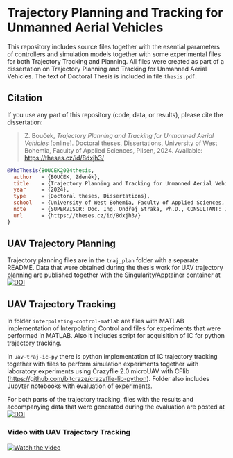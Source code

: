 # Trajectory Planning and Tracking for Unmanned Aerial Vehicles

This repository includes source files together with the esential parameters of controllers and simulation models together with some experimental files for both Trajectory Tracking and Planning. All files were created as part of a dissertation on Trajectory Planning and Tracking for Unmanned Aerial Vehicles. The text of Doctoral Thesis is included in file `thesis.pdf`.

## Citation

If you use any part of this repository (code, data, or results), please cite the dissertation:

> Z. Bouček, *Trajectory Planning and Tracking for Unmanned Aerial Vehicles* [online]. Doctoral theses, Dissertations, University of West Bohemia, Faculty of Applied Sciences, Pilsen, 2024. Available: https://theses.cz/id/8dxjh3/

```bibtex
@PhdThesis{BOUCEK2024thesis,
  author   = {BOUČEK, Zdeněk},
  title    = {Trajectory Planning and Tracking for Unmanned Aerial Vehicles [online]},
  year     = {2024},
  type     = {Doctoral theses, Dissertations},
  school   = {University of West Bohemia, Faculty of Applied Sciences, Pilsen},
  note     = {SUPERVISOR: Doc. Ing. Ondřej Straka, Ph.D., CONSULTANT: Ing. Miroslav Flídr, Ph.D.},
  url      = {https://theses.cz/id/8dxjh3/}
}
```

## UAV Trajectory Planning
Trajectory planning files are in the `traj_plan` folder with a separate README. Data that were obtained during the thesis work for UAV trajectory planning are published together with the Singularity/Apptainer container at 
[![DOI](https://zenodo.org/badge/DOI/10.5281/zenodo.10669835.svg)](https://doi.org/10.5281/zenodo.10669835)



## UAV Trajectory Tracking
In folder `interpolating-control-matlab` are files with MATLAB implementation of Interpolating Control and files for experiments that were performed in MATLAB. Also it includes script for acquisition of IC for python trajectory tracking.

In `uav-traj-ic-py` there is python implementation of IC trajectory tracking together with files to perform simulation experiments together with laboratory experiments using Crazyflie 2.0 microUAV with CFlib (https://github.com/bitcraze/crazyflie-lib-python). Folder also includes Jupyter notebooks with evaluation of experiments.

For both parts of the trajectory tracking, files with the results and accompanying data that were generated during the evaluation are posted at 
[![DOI](https://zenodo.org/badge/DOI/10.5281/zenodo.10683586.svg)](https://doi.org/10.5281/zenodo.10683586)

### Video with UAV Trajectory Tracking
[![Watch the video](https://img.youtube.com/vi/guzADKNLg90/maxresdefault.jpg)](https://youtu.be/guzADKNLg90?si=b59eJHqcwh9xkjY6)

